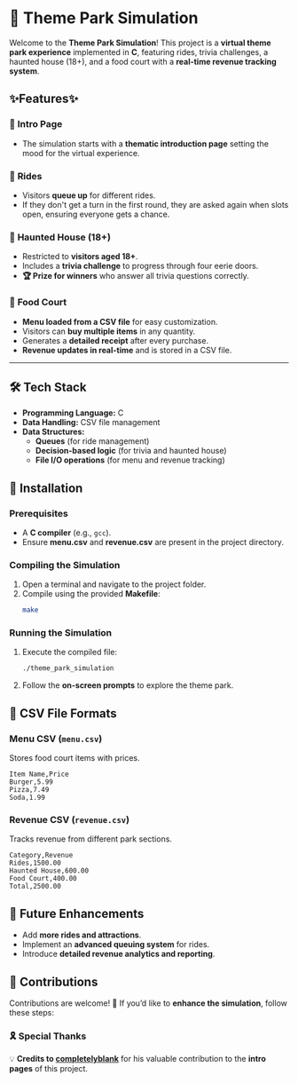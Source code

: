 # 🎢 Theme Park Simulation  

Welcome to the **Theme Park Simulation**! This project is a **virtual theme park experience** implemented in **C**, featuring rides, trivia challenges, a haunted house (18+), and a food court with a **real-time revenue tracking system**.  

## ✨Features✨

### 🏁 **Intro Page**  
- The simulation starts with a **thematic introduction page** setting the mood for the virtual experience.  

### 🎡 **Rides**  
- Visitors **queue up** for different rides.  
- If they don't get a turn in the first round, they are asked again when slots open, ensuring everyone gets a chance.

### 👻 **Haunted House** (18+)  
- Restricted to **visitors aged 18+**.  
- Includes a **trivia challenge** to progress through four eerie doors.  
- **🏆 Prize for winners** who answer all trivia questions correctly.  

### 🍔 **Food Court**  
- **Menu loaded from a CSV file** for easy customization.  
- Visitors can **buy multiple items** in any quantity.  
- Generates a **detailed receipt** after every purchase.  
- **Revenue updates in real-time** and is stored in a CSV file.  

---

## 🛠️ Tech Stack  

- **Programming Language:** C  
- **Data Handling:** CSV file management  
- **Data Structures:**  
  - **Queues** (for ride management)  
  - **Decision-based logic** (for trivia and haunted house)  
  - **File I/O operations** (for menu and revenue tracking)  

## 🚀 Installation  

### **Prerequisites**  
- A **C compiler** (e.g., `gcc`).  
- Ensure **menu.csv** and **revenue.csv** are present in the project directory.  

### **Compiling the Simulation**  
1. Open a terminal and navigate to the project folder.  
2. Compile using the provided **Makefile**:  
   ```bash
   make
   ```

### **Running the Simulation**  
1. Execute the compiled file:  
   ```bash
   ./theme_park_simulation
   ```
2. Follow the **on-screen prompts** to explore the theme park.  

## 📜 CSV File Formats  

### **Menu CSV (`menu.csv`)**  
Stores food court items with prices.  

```csv
Item Name,Price
Burger,5.99
Pizza,7.49
Soda,1.99
```

### **Revenue CSV (`revenue.csv`)**  
Tracks revenue from different park sections.  

```csv
Category,Revenue
Rides,1500.00
Haunted House,600.00
Food Court,400.00
Total,2500.00
```

## 🔮 Future Enhancements  
- Add **more rides and attractions**.  
- Implement an **advanced queuing system** for rides.  
- Introduce **detailed revenue analytics and reporting**.  

## 🤝 Contributions  

Contributions are welcome! 🎉 If you’d like to **enhance the simulation**, follow these steps:  

### 🎗 Special Thanks  
💡 **Credits to [completelyblank](https://github.com/completelyblank)** for his valuable contribution to the **intro pages** of this project.  
